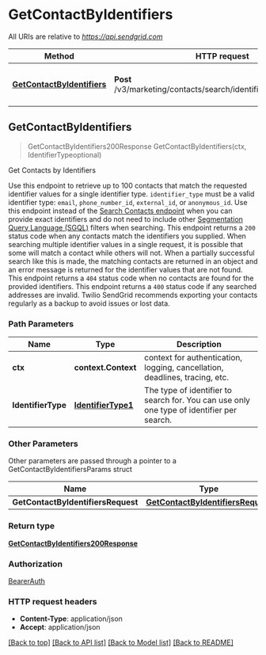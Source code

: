 # GetContactByIdentifiers

All URIs are relative to *https://api.sendgrid.com*

Method | HTTP request | Description
------------- | ------------- | -------------
[**GetContactByIdentifiers**](GetContactByIdentifiers.md#GetContactByIdentifiers) | **Post** /v3/marketing/contacts/search/identifiers/{IdentifierType} | Get Contacts by Identifiers



## GetContactByIdentifiers

> GetContactByIdentifiers200Response GetContactByIdentifiers(ctx, IdentifierTypeoptional)

Get Contacts by Identifiers

Use this endpoint to retrieve up to 100 contacts that match the requested identifier values for a single identifier type.  `identifier_type` must be a valid identifier type: `email`, `phone_number_id`, `external_id`, or `anonymous_id`.  Use this endpoint instead of the [Search Contacts endpoint](https://www.twilio.com/docs/sendgrid/api-reference/contacts/search-contacts) when you can provide exact identifiers and do not need to include other [Segmentation Query Language (SGQL)](https://www.twilio.com/docs/sendgrid/for-developers/sending-email/segmentation-query-language/) filters when searching.  This endpoint returns a `200` status code when any contacts match the identifiers you supplied. When searching multiple identifier values in a single request, it is possible that some will match a contact while others will not. When a partially successful search like this is made, the matching contacts are returned in an object and an error message is returned for the identifier values that are not found.  This endpoint returns a `404` status code when no contacts are found for the provided identifiers.  This endpoint returns a `400` status code if any searched addresses are invalid.  Twilio SendGrid recommends exporting your contacts regularly as a backup to avoid issues or lost data. 

### Path Parameters


Name | Type | Description
------------- | ------------- | -------------
**ctx** | **context.Context** | context for authentication, logging, cancellation, deadlines, tracing, etc.
**IdentifierType** | [**IdentifierType1**](IdentifierType1.md) | The type of identifier to search for. You can use only one type of identifier per search.

### Other Parameters

Other parameters are passed through a pointer to a GetContactByIdentifiersParams struct


Name | Type | Description
------------- | ------------- | -------------
**GetContactByIdentifiersRequest** | [**GetContactByIdentifiersRequest**](GetContactByIdentifiersRequest.md) | 

### Return type

[**GetContactByIdentifiers200Response**](GetContactByIdentifiers200Response.md)

### Authorization

[BearerAuth](../README.md#BearerAuth)

### HTTP request headers

- **Content-Type**: application/json
- **Accept**: application/json

[[Back to top]](#) [[Back to API list]](../README.md#documentation-for-api-endpoints)
[[Back to Model list]](../README.md#documentation-for-models)
[[Back to README]](../README.md)

